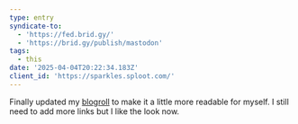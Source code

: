 ```yaml
---
type: entry
syndicate-to:
  - 'https://fed.brid.gy/'
  - 'https://brid.gy/publish/mastodon'
tags:
  - this
date: '2025-04-04T20:22:34.183Z'
client_id: 'https://sparkles.sploot.com/'
---
```

Finally updated my [blogroll](/linkroll) to make it a little more readable for myself. I still need to add more links but I like the look now.

